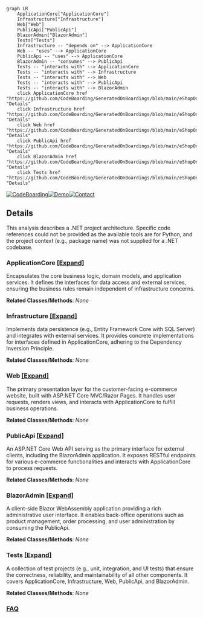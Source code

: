 ```mermaid
graph LR
    ApplicationCore["ApplicationCore"]
    Infrastructure["Infrastructure"]
    Web["Web"]
    PublicApi["PublicApi"]
    BlazorAdmin["BlazorAdmin"]
    Tests["Tests"]
    Infrastructure -- "depends on" --> ApplicationCore
    Web -- "uses" --> ApplicationCore
    PublicApi -- "uses" --> ApplicationCore
    BlazorAdmin -- "consumes" --> PublicApi
    Tests -- "interacts with" --> ApplicationCore
    Tests -- "interacts with" --> Infrastructure
    Tests -- "interacts with" --> Web
    Tests -- "interacts with" --> PublicApi
    Tests -- "interacts with" --> BlazorAdmin
    click ApplicationCore href "https://github.com/CodeBoarding/GeneratedOnBoardings/blob/main/eShopOnWeb/ApplicationCore.md" "Details"
    click Infrastructure href "https://github.com/CodeBoarding/GeneratedOnBoardings/blob/main/eShopOnWeb/Infrastructure.md" "Details"
    click Web href "https://github.com/CodeBoarding/GeneratedOnBoardings/blob/main/eShopOnWeb/Web.md" "Details"
    click PublicApi href "https://github.com/CodeBoarding/GeneratedOnBoardings/blob/main/eShopOnWeb/PublicApi.md" "Details"
    click BlazorAdmin href "https://github.com/CodeBoarding/GeneratedOnBoardings/blob/main/eShopOnWeb/BlazorAdmin.md" "Details"
    click Tests href "https://github.com/CodeBoarding/GeneratedOnBoardings/blob/main/eShopOnWeb/Tests.md" "Details"
```

[![CodeBoarding](https://img.shields.io/badge/Generated%20by-CodeBoarding-9cf?style=flat-square)](https://github.com/CodeBoarding/CodeBoarding)[![Demo](https://img.shields.io/badge/Try%20our-Demo-blue?style=flat-square)](https://www.codeboarding.org/demo)[![Contact](https://img.shields.io/badge/Contact%20us%20-%20contact@codeboarding.org-lightgrey?style=flat-square)](mailto:contact@codeboarding.org)

## Details

This analysis describes a .NET project architecture. Specific code references could not be provided as the available tools are for Python, and the project context (e.g., package name) was not supplied for a .NET codebase.

### ApplicationCore [[Expand]](./ApplicationCore.md)
Encapsulates the core business logic, domain models, and application services. It defines the interfaces for data access and external services, ensuring the business rules remain independent of infrastructure concerns.


**Related Classes/Methods**: _None_

### Infrastructure [[Expand]](./Infrastructure.md)
Implements data persistence (e.g., Entity Framework Core with SQL Server) and integrates with external services. It provides concrete implementations for interfaces defined in ApplicationCore, adhering to the Dependency Inversion Principle.


**Related Classes/Methods**: _None_

### Web [[Expand]](./Web.md)
The primary presentation layer for the customer-facing e-commerce website, built with ASP.NET Core MVC/Razor Pages. It handles user requests, renders views, and interacts with ApplicationCore to fulfill business operations.


**Related Classes/Methods**: _None_

### PublicApi [[Expand]](./PublicApi.md)
An ASP.NET Core Web API serving as the primary interface for external clients, including the BlazorAdmin application. It exposes RESTful endpoints for various e-commerce functionalities and interacts with ApplicationCore to process requests.


**Related Classes/Methods**: _None_

### BlazorAdmin [[Expand]](./BlazorAdmin.md)
A client-side Blazor WebAssembly application providing a rich administrative user interface. It enables back-office operations such as product management, order processing, and user administration by consuming the PublicApi.


**Related Classes/Methods**: _None_

### Tests [[Expand]](./Tests.md)
A collection of test projects (e.g., unit, integration, and UI tests) that ensure the correctness, reliability, and maintainability of all other components. It covers ApplicationCore, Infrastructure, Web, PublicApi, and BlazorAdmin.


**Related Classes/Methods**: _None_



### [FAQ](https://github.com/CodeBoarding/GeneratedOnBoardings/tree/main?tab=readme-ov-file#faq)